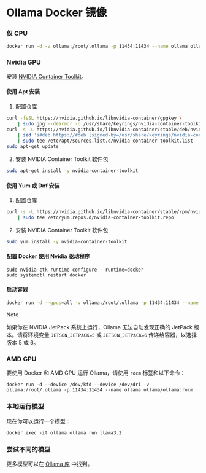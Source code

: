# Ollama Docker 镜像

### 仅 CPU

```bash
docker run -d -v ollama:/root/.ollama -p 11434:11434 --name ollama ollama/ollama
```

### Nvidia GPU
安装 [NVIDIA Container Toolkit](https://docs.nvidia.com/datacenter/cloud-native/container-toolkit/latest/install-guide.html#installation)。

#### 使用 Apt 安装
1. 配置仓库

```bash
curl -fsSL https://nvidia.github.io/libnvidia-container/gpgkey \
    | sudo gpg --dearmor -o /usr/share/keyrings/nvidia-container-toolkit-keyring.gpg
curl -s -L https://nvidia.github.io/libnvidia-container/stable/deb/nvidia-container-toolkit.list \
    | sed 's#deb https://#deb [signed-by=/usr/share/keyrings/nvidia-container-toolkit-keyring.gpg] https://#g' \
    | sudo tee /etc/apt/sources.list.d/nvidia-container-toolkit.list
sudo apt-get update
```

2. 安装 NVIDIA Container Toolkit 软件包

```bash
sudo apt-get install -y nvidia-container-toolkit
```

#### 使用 Yum 或 Dnf 安装
1. 配置仓库

```bash
curl -s -L https://nvidia.github.io/libnvidia-container/stable/rpm/nvidia-container-toolkit.repo \
    | sudo tee /etc/yum.repos.d/nvidia-container-toolkit.repo
```

2. 安装 NVIDIA Container Toolkit 软件包

```bash
sudo yum install -y nvidia-container-toolkit
```

#### 配置 Docker 使用 Nvidia 驱动程序

```
sudo nvidia-ctk runtime configure --runtime=docker
sudo systemctl restart docker
```

#### 启动容器

```bash
docker run -d --gpus=all -v ollama:/root/.ollama -p 11434:11434 --name ollama ollama/ollama
```

> [!NOTE]  
> 如果你在 NVIDIA JetPack 系统上运行，Ollama 无法自动发现正确的 JetPack 版本。请将环境变量 `JETSON_JETPACK=5` 或 `JETSON_JETPACK=6` 传递给容器，以选择版本 5 或 6。

### AMD GPU

要使用 Docker 和 AMD GPU 运行 Ollama，请使用 `rocm` 标签和以下命令：

```
docker run -d --device /dev/kfd --device /dev/dri -v ollama:/root/.ollama -p 11434:11434 --name ollama ollama/ollama:rocm
```

### 本地运行模型

现在你可以运行一个模型：

```
docker exec -it ollama ollama run llama3.2
```

### 尝试不同的模型

更多模型可以在 [Ollama 库](https://ollama.com/library) 中找到。